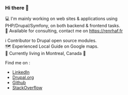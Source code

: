 ### Hi there 👋

💻 I'm mainly working on web sites & applications using PHP/Drupal/Symfony, on both backend & frontend tasks.  
💼 Available for consulting, contact me on https://renrhaf.fr

ℹ️ Contributor to Drupal open source modules.  
🗺️ Experienced Local Guide on Google maps.  
📍 Currently living in Montreal, Canada 🍁  

Find me on :
- [LinkedIn](https://www.linkedin.com/in/renrhaf/)
- [Drupal.org](https://www.drupal.org/u/renrhaf)
- [Github](https://github.com/Renrhaf)
- [StackOverflow](https://stackoverflow.com/users/1756667/renrhaf)
